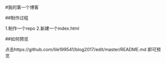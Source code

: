 #我的第一个博客

##制作过程

1.制作一个repo
2.新建一个index.html

##如何预览

点击https://github.com/lile199541/blog2017/edit/master/README.md 即可预览
